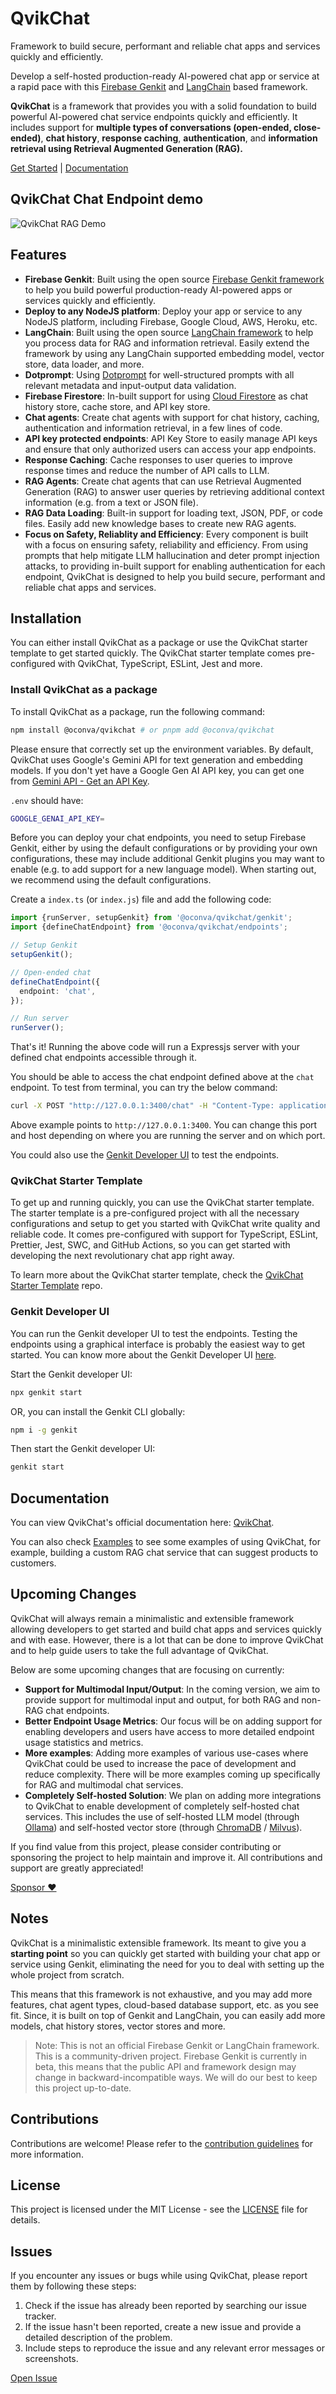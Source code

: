 # QvikChat

Framework to build secure, performant and reliable chat apps and services quickly and efficiently.

Develop a self-hosted production-ready AI-powered chat app or service at a rapid pace with this [Firebase Genkit](https://github.com/firebase/genkit) and [LangChain](https://js.langchain.com/v0.2/docs/introduction/) based framework.

**QvikChat** is a framework that provides you with a solid foundation to build powerful AI-powered chat service endpoints quickly and efficiently. It includes support for **multiple types of conversations (open-ended, close-ended)**, **chat history**, **response caching**, **authentication**, and **information retrieval using Retrieval Augmented Generation (RAG).**

[Get Started](https://qvikchat.pkural.ca/getting-started) | [Documentation](https://qvikchat.pkural.ca)

## QvikChat Chat Endpoint demo

![QvikChat RAG Demo](https://github.com/oconva/qvikchat/assets/17651852/11864142-b75b-4076-87fe-dbd301dbfa75)

## Features

- **Firebase Genkit**: Built using the open source [Firebase Genkit framework](https://firebase.google.com/docs/genkit) to help you build powerful production-ready AI-powered apps or services quickly and efficiently.
- **Deploy to any NodeJS platform**: Deploy your app or service to any NodeJS platform, including Firebase, Google Cloud, AWS, Heroku, etc.
- **LangChain**: Built using the open source [LangChain framework](https://js.langchain.com/v0.2/docs/introduction/) to help you process data for RAG and information retrieval. Easily extend the framework by using any LangChain supported embedding model, vector store, data loader, and more.
- **Dotprompt**: Using [Dotprompt](https://firebase.google.com/docs/genkit/dotprompt) for well-structured prompts with all relevant metadata and input-output data validation.
- **Firebase Firestore**: In-built support for using [Cloud Firestore](https://firebase.google.com/docs/firestore) as chat history store, cache store, and API key store.
- **Chat agents**: Create chat agents with support for chat history, caching, authentication and information retrieval, in a few lines of code.
- **API key protected endpoints**: API Key Store to easily manage API keys and ensure that only authorized users can access your app endpoints.
- **Response Caching**: Cache responses to user queries to improve response times and reduce the number of API calls to LLM.
- **RAG Agents**: Create chat agents that can use Retrieval Augmented Generation (RAG) to answer user queries by retrieving additional context information (e.g. from a text or JSON file).
- **RAG Data Loading**: Built-in support for loading text, JSON, PDF, or code files. Easily add new knowledge bases to create new RAG agents.
- **Focus on Safety, Reliablity and Efficiency**: Every component is built with a focus on ensuring safety, reliability and efficiency. From using prompts that help mitigate LLM hallucination and deter prompt injection attacks, to providing in-built support for enabling authentication for each endpoint, QvikChat is designed to help you build secure, performant and reliable chat apps and services.

## Installation

You can either install QvikChat as a package or use the QvikChat starter template to get started quickly. The QvikChat starter template comes pre-configured with QvikChat, TypeScript, ESLint, Jest and more.

### Install QvikChat as a package

To install QvikChat as a package, run the following command:

```bash copy
npm install @oconva/qvikchat # or pnpm add @oconva/qvikchat
```

Please ensure that correctly set up the environment variables. By default, QvikChat uses Google's Gemini API for text generation and embedding models. If you don't yet have a Google Gen AI API key, you can get one from [Gemini API - Get an API Key](https://ai.google.dev/gemini-api/docs/api-key).

`.env` should have:

```bash
GOOGLE_GENAI_API_KEY=
```

Before you can deploy your chat endpoints, you need to setup Firebase Genkit, either by using the default configurations or by providing your own configurations, these may include additional Genkit plugins you may want to enable (e.g. to add support for a new language model). When starting out, we recommend using the default configurations.

Create a `index.ts` (or `index.js`) file and add the following code:

```typescript copy
import {runServer, setupGenkit} from '@oconva/qvikchat/genkit';
import {defineChatEndpoint} from '@oconva/qvikchat/endpoints';

// Setup Genkit
setupGenkit();

// Open-ended chat
defineChatEndpoint({
  endpoint: 'chat',
});

// Run server
runServer();
```

That's it! Running the above code will run a Expressjs server with your defined chat endpoints accessible through it.

You should be able to access the chat endpoint defined above at the `chat` endpoint. To test from terminal, you can try the below command:

```bash copy
curl -X POST "http://127.0.0.1:3400/chat" -H "Content-Type: application/json"  -d '{"data": { "query": "Answer in one sentence: What is Firebase Firestore?" } }'
```

Above example points to `http://127.0.0.1:3400`. You can change this port and host depending on where you are running the server and on which port.

You could also use the [Genkit Developer UI](#genkit-developer-ui) to test the endpoints.

### QvikChat Starter Template

To get up and running quickly, you can use the QvikChat starter template. The starter template is a pre-configured project with all the necessary configurations and setup to get you started with QvikChat write quality and reliable code. It comes pre-configured with support for TypeScript, ESLint, Prettier, Jest, SWC, and GitHub Actions, so you can get started with developing the next revolutionary chat app right away.

To learn more about the QvikChat starter template, check the [QvikChat Starter Template](https://github.com/oconva/qvikchat-starter-template) repo.

### Genkit Developer UI

You can run the Genkit developer UI to test the endpoints. Testing the endpoints using a graphical interface is probably the easiest way to get started. You can know more about the Genkit Developer UI [here](https://firebase.google.com/docs/genkit/devtools#genkit_developer_ui).

Start the Genkit developer UI:

```bash copy
npx genkit start
```

OR, you can install the Genkit CLI globally:

```bash copy
npm i -g genkit
```

Then start the Genkit developer UI:

```bash copy
genkit start
```

## Documentation

You can view QvikChat's official documentation here: [QvikChat](https://qvikchat.pkural.ca).

You can also check [Examples](https://qvikchat.pkural.ca/examples) to see some examples of using QvikChat, for example, building a custom RAG chat service that can suggest products to customers.

## Upcoming Changes

QvikChat will always remain a minimalistic and extensible framework allowing developers to get started and build chat apps and services quickly and with ease. However, there is a lot that can be done to improve QvikChat and to help guide users to take the full advantage of QvikChat.

Below are some upcoming changes that are focusing on currently:

- **Support for Multimodal Input/Output**: In the coming version, we aim to provide support for multimodal input and output, for both RAG and non-RAG chat endpoints.
- **Better Endpoint Usage Metrics**: Our focus will be on adding support for enabling developers and users have access to more detailed endpoint usage statistics and metrics.
- **More examples**: Adding more examples of various use-cases where QvikChat could be used to increase the pace of development and reduce complexity. There will be more examples coming up specifically for RAG and multimodal chat services.
- **Completely Self-hosted Solution**: We plan on adding more integrations to QvikChat to enable development of completely self-hosted chat services. This includes the use of self-hosted LLM model (through [Ollama](https://ollama.com/)) and self-hosted vector store (through [ChromaDB](https://www.trychroma.com/) / [Milvus](https://milvus.io/)).

If you find value from this project, please consider contributing or sponsoring the project to help maintain and improve it. All contributions and support are greatly appreciated!

[Sponsor &#9829;](https://github.com/sponsors/oconva)

## Notes

QvikChat is a minimalistic extensible framework. Its meant to give you a **starting point** so you can quickly get started with building your chat app or service using Genkit, eliminating the need for you to deal with setting up the whole project from scratch.

This means that this framework is not exhaustive, and you may add more features, chat agent types, cloud-based database support, etc. as you see fit. Since, it is built on top of Genkit and LangChain, you can easily add more models, chat history stores, vector stores and more.

<blockquote>
  Note: This is not an official Firebase Genkit or LangChain framework. This is
  a community-driven project. Firebase Genkit is currently in beta, this means
  that the public API and framework design may change in backward-incompatible
  ways. We will do our best to keep this project up-to-date.
</blockquote>
  
## Contributions

Contributions are welcome! Please refer to the [contribution guidelines](CONTRIBUTING.md) for more information.

## License

This project is licensed under the MIT License - see the [LICENSE](LICENSE) file for details.

## Issues

If you encounter any issues or bugs while using QvikChat, please report them by following these steps:

1. Check if the issue has already been reported by searching our issue tracker.
2. If the issue hasn't been reported, create a new issue and provide a detailed description of the problem.
3. Include steps to reproduce the issue and any relevant error messages or screenshots.

[Open Issue](https://github.com/oconva/qvikchat/issues)
